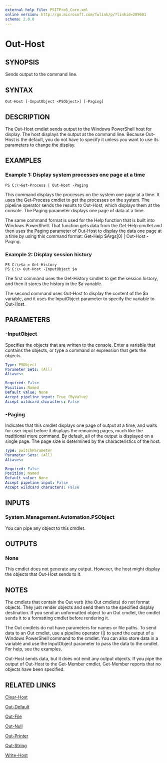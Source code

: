 ```yaml
---
external help file: PSITPro5_Core.xml
online version: http://go.microsoft.com/fwlink/p/?linkid=289601
schema: 2.0.0
---
```


# Out-Host
## SYNOPSIS
Sends output to the command line.

## SYNTAX

```
Out-Host [-InputObject <PSObject>] [-Paging]
```

## DESCRIPTION
The Out-Host cmdlet sends output to the Windows PowerShell host for display.
The host displays the output at the command line.
Because Out-Host is the default, you do not have to specify it unless you want to use its parameters to change the display.

## EXAMPLES

### Example 1: Display system processes one page at a time
```
PS C:\>Get-Process | Out-Host -Paging
```

This command displays the processes on the system one page at a time.
It uses the Get-Process cmdlet to get the processes on the system.
The pipeline operator sends the results to Out-Host, which displays them at the console.
The Paging parameter displays one page of data at a time.

The same command format is used for the Help function that is built into Windows PowerShell.
That function gets data from the Get-Help cmdlet and then uses the Paging parameter of Out-Host to display the data one page at a time by using this command format: Get-Help $Args\[0\] | Out-Host -Paging.

### Example 2: Display session history
```
PS C:\>$a = Get-History
PS C:\> Out-Host -InputObject $a
```

The first command uses the Get-History cmdlet to get the session history, and then it stores the history in the $a variable.

The second command uses Out-Host to display the content of the $a variable, and it uses the InputObject parameter to specify the variable to Out-Host.

## PARAMETERS

### -InputObject
Specifies the objects that are written to the console.
Enter a variable that contains the objects, or type a command or expression that gets the objects.

```yaml
Type: PSObject
Parameter Sets: (All)
Aliases: 

Required: False
Position: Named
Default value: None
Accept pipeline input: True (ByValue)
Accept wildcard characters: False
```

### -Paging
Indicates that this cmdlet displays one page of output at a time, and waits for user input before it displays the remaining pages, much like the traditional more command.
By default, all of the output is displayed on a single page.
The page size is determined by the characteristics of the host.

```yaml
Type: SwitchParameter
Parameter Sets: (All)
Aliases: 

Required: False
Position: Named
Default value: None
Accept pipeline input: False
Accept wildcard characters: False
```

## INPUTS

### System.Management.Automation.PSObject
You can pipe any object to this cmdlet.

## OUTPUTS

### None
This cmdlet does not generate any output.
However, the host might display the objects that Out-Host sends to it.

## NOTES
The cmdlets that contain the Out verb (the Out cmdlets) do not format objects.
They just render objects and send them to the specified display destination.
If you send an unformatted object to an Out cmdlet, the cmdlet sends it to a formatting cmdlet before rendering it.

The Out cmdlets do not have parameters for names or file paths.
To send data to an Out cmdlet, use a pipeline operator (|) to send the output of a Windows PowerShell command to the cmdlet.
You can also store data in a variable and use the InputObject parameter to pass the data to the cmdlet.
For help, see the examples.

Out-Host sends data, but it does not emit any output objects.
If you pipe the output of Out-Host to the Get-Member cmdlet, Get-Member reports that no objects have been specified.

## RELATED LINKS

[Clear-Host](http://go.microsoft.com/fwlink/?LinkID=225747)

[Out-Default](9848a107-ddc0-40a1-b759-5ac181c1d0cf)

[Out-File](13d09dc8-2398-4d73-9449-1d01eb4e7808)

[Out-Null](75391ca1-066e-402f-92c8-a41095d2854c)

[Out-Printer](22e377d5-b533-442f-987e-b3166bddcd6b)

[Out-String](d4502a29-2351-4580-b456-fb75280fedb4)

[Write-Host](023e670a-cfda-4e8c-af8f-c2b2d9ee5612)

